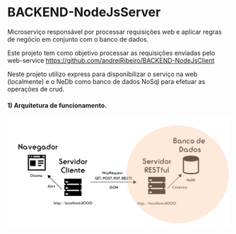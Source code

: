 # BACKEND-NodeJsServer
Microserviço responsável por processar requisições web e aplicar regras de negócio em conjunto com o banco de dados.

Este projeto tem como objetivo processar as requisições enviadas pelo web-service https://github.com/andreiRibeiro/BACKEND-NodeJsClient

Neste projeto utilizo express para disponibilizar o serviço na web (localmente) e o NeDb como banco de dados NoSql para efetuar as operações de crud.

#### 1) Arquitetura de funcionamento.

![](arquitetura.png)

